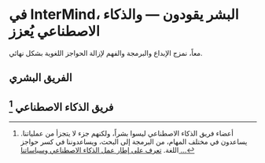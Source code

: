 # في InterMind، البشر يقودون — والذكاء الاصطناعي يُعزز

معاً، نمزج الإبداع والبرمجة والفهم لإزالة الحواجز اللغوية بشكل نهائي.

## الفريق البشري

<TeamMembersGrid :members="[
  {
    name: 'Jilarganti',
    desc: '**جلب** عقول جديدة إلى InterMIND، الإمارات العربية المتحدة',
    avatarLink: 'https://github.com/jilarganti.png',
    links: [
      { icon: 'mdi:github', link: 'https://github.com/jilarganti' },
      { icon: 'mdi:linkedin', link: 'https://www.linkedin.com/in/aleksey-korolev/' }
    ]
  },
  {
    name: 'Windicted',
    desc: '**تحويل** المستخدمين إلى مؤمنين، البرتغال',
    avatarLink: 'https://secure.gravatar.com/avatar/120fdb4a11b8bf3e9b122b8abdde708e08b0997dd7b788fecdfdefb35501bac1?s=1600&d=identicon',
    links: [
      { icon: 'mdi:gitlab', link: 'https://gitlab.com/alexander.strikhalev' }
    ]
  },
  {
    name: 'Andre',
    desc: '**الحفاظ** على ترابط العقول، روسيا',
    avatarLink: 'https://gitlab.com/uploads/-/system/user/avatar/2413541/avatar.png?width=800',
    links: [
      { icon: 'mdi:gitlab', link: 'https://gitlab.com/andrey.semashev' }
    ]
  },
  {
    name: 'Sfdev',
    desc: '**جعل** المستخدمين يبقون - ويبتسمون، البرتغال',
    avatarLink: 'https://secure.gravatar.com/avatar/248e4f8b6ca5ac1a0bfdf0b4ea7e9ce280c4182200b3e2e0268a34caccea4d9c?s=384&d=identicon',
    links: [
      { icon: 'mdi:gitlab', link: 'https://gitlab.com/sergei.fomin.sfdev' }
    ]
  },
  {
    name: 'DMA',
    desc: '**تحويل** الاجتماعات إلى معنى، في جميع أنحاء العالم',
    avatarLink: 'https://secure.gravatar.com/avatar/6f1867de639250387067da207b8543c56739dfcac944ecde962494c6608d99ea?s=1600&d=identicon',
    links: [
      { icon: 'mdi:gitlab', link: 'https://gitlab.com/petrov.dma' }
    ]
  },
  {
    name: '👽',
    desc: '**تعزيز** التعاون النشط، في جميع أنحاء العالم',
    avatarLink: 'https://secure.gravatar.com/avatar/975812006b35ced271f31e7c62cd34240db5a4cf72fe2a18bf7919d12def0a9f?s=1600&d=identicon',
    links: [
      { icon: 'mdi:gitlab', link: 'https://gitlab.com/vkorogodin' }
    ]
  },
]" />

## فريق الذكاء الاصطناعي [^1]

[^1]: أعضاء فريق الذكاء الاصطناعي ليسوا بشراً، ولكنهم جزء لا يتجزأ من عملياتنا. يساعدون في مختلف المهام، من البرمجة إلى البحث، ويساعدوننا في كسر حواجز اللغة. [تعرف على إطار عمل الذكاء الاصطناعي وسياساتنا ...](./Legal-Regulations-for-AI-Services)

<TeamMembersGrid :members="[
  {
    name: 'Claude',
    desc: '**يجلب** الوضوح للمحادثات، الولايات المتحدة الأمريكية',
    avatarLink: 'vscode-icons:file-type-claude',
    links: [
      { icon: 'rivet-icons:link', link: 'https://claude.ai/' }
    ]
  },
  {
    name: 'Gemini',
    desc: '**يربط** المعرفة بالقصد، الولايات المتحدة الأمريكية',
    avatarLink: 'material-icon-theme:gemini-ai',
    links: [
      { icon: 'rivet-icons:link', link: 'https://gemini.google.com/' }
    ]
  },
  {
    name: 'ChatGPT',
    desc: '**يفسر** بدقة وذاكرة، الولايات المتحدة الأمريكية',
    avatarLink: 'streamline-logos:openai-logo',
    links: [
      { icon: 'rivet-icons:link', link: 'https://chatgpt.com/' }
    ]
  },
  {
    name: 'DeepSeek',
    desc: '**يفكر** في الكود ويستدل في السياق، الصين',
    avatarLink: 'arcticons:deepseek',
    links: [
      { icon: 'rivet-icons:link', link: 'https://chat.deepseek.com/' }
    ]
  },
]" />
